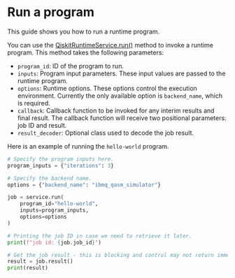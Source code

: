 # Run a program

This guide shows you how to run a runtime program.

You can use the [QiskitRuntimeService.run()](https://qiskit.org/documentation/partners/qiskit_ibm_runtime/stubs/qiskit_ibm_runtime.QiskitRuntimeService.run.html#qiskit_ibm_runtime.QiskitRuntimeService.run) method to invoke a runtime program. This method takes the following parameters:

- `program_id`: ID of the program to run.
- `inputs`: Program input parameters. These input values are passed to the runtime program.
- `options`: Runtime options. These options control the execution environment. Currently the only available option is `backend_name`, which is required.
- `callback`: Callback function to be invoked for any interim results and final result. The callback function will receive two positional parameters: job ID and result.
- `result_decoder`: Optional class used to decode the job result.

Here is an example of running the `hello-world` program.

```python
# Specify the program inputs here.
program_inputs = {"iterations": 3}

# Specify the backend name.
options = {"backend_name": "ibmq_qasm_simulator"}

job = service.run(
    program_id="hello-world",
    inputs=program_inputs,
    options=options
)

# Printing the job ID in case we need to retrieve it later.
print(f"job id: {job.job_id}")

# Get the job result - this is blocking and control may not return immediately.
result = job.result()
print(result)
```
